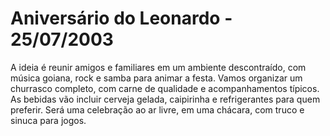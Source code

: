 <h1>Aniversário do Leonardo - 25/07/2003</h1>
<p>A ideia é reunir amigos e familiares em um ambiente descontraído, com música goiana, rock e samba para animar a festa. Vamos organizar um churrasco completo, com carne de qualidade e acompanhamentos típicos. As bebidas vão incluir cerveja gelada, caipirinha e refrigerantes para quem preferir. Será uma celebração ao ar livre, em uma chácara, com truco e sinuca para jogos.</p>
